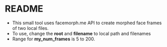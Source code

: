 # README
- This small tool uses facemorph.me API to create morphed face frames of two local files.
- To use, change the **root** and **filename** to local path and filenames
- Range for **my_num_frames** is  5 to 200. 

